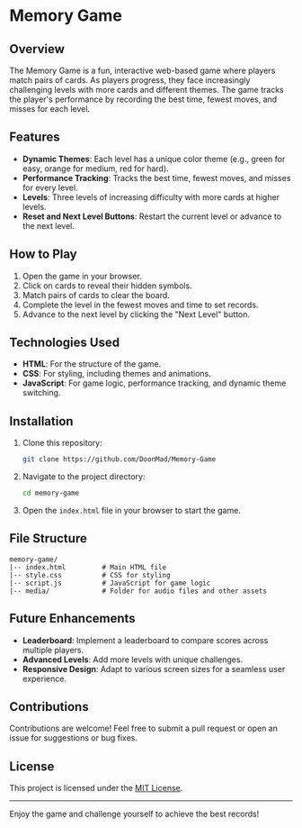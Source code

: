 # Memory Game

## Overview
The Memory Game is a fun, interactive web-based game where players match pairs of cards. As players progress, they face increasingly challenging levels with more cards and different themes. The game tracks the player's performance by recording the best time, fewest moves, and misses for each level.

## Features
- **Dynamic Themes**: Each level has a unique color theme (e.g., green for easy, orange for medium, red for hard).
- **Performance Tracking**: Tracks the best time, fewest moves, and misses for every level.
- **Levels**: Three levels of increasing difficulty with more cards at higher levels.
- **Reset and Next Level Buttons**: Restart the current level or advance to the next level.

## How to Play
1. Open the game in your browser.
2. Click on cards to reveal their hidden symbols.
3. Match pairs of cards to clear the board.
4. Complete the level in the fewest moves and time to set records.
5. Advance to the next level by clicking the "Next Level" button.

## Technologies Used
- **HTML**: For the structure of the game.
- **CSS**: For styling, including themes and animations.
- **JavaScript**: For game logic, performance tracking, and dynamic theme switching.

## Installation
1. Clone this repository:
   ```bash
   git clone https://github.com/DoonMad/Memory-Game
   ```
2. Navigate to the project directory:
   ```bash
   cd memory-game
   ```
3. Open the `index.html` file in your browser to start the game.

## File Structure
```
memory-game/
|-- index.html         # Main HTML file
|-- style.css          # CSS for styling
|-- script.js          # JavaScript for game logic
|-- media/             # Folder for audio files and other assets
```

## Future Enhancements
- **Leaderboard**: Implement a leaderboard to compare scores across multiple players.
- **Advanced Levels**: Add more levels with unique challenges.
- **Responsive Design**: Adapt to various screen sizes for a seamless user experience.

## Contributions
Contributions are welcome! Feel free to submit a pull request or open an issue for suggestions or bug fixes.

## License
This project is licensed under the [MIT License](LICENSE).

---

Enjoy the game and challenge yourself to achieve the best records!


